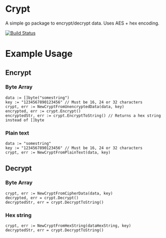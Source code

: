 # Crypt
A simple go package to encrypt/decrypt data. Uses AES + hex encoding.

[![Build Status](https://travis-ci.org/WastedCode/crypter.svg?branch=master)](https://travis-ci.org/WastedCode/crypter)

# Example Usage
## Encrypt
### Byte Array
```
data := []byte("somestring")
key := "1234567890123456" // Must be 16, 24 or 32 characters
crypt, err := NewCryptFromUnencryptedData(data, key)
encrypted, err := crypt.Encrypt()
encryptedStr, err := crypt.EncryptToString() // Returns a hex string instead of []byte
```
### Plain text
```
data := "somestring"
key := "1234567890123456" // Must be 16, 24 or 32 characters
crypt, err := NewCryptFromPlainText(data, key)
```

## Decrypt
### Byte Array
```
crypt, err := NewCryptFromCipherData(data, key)
decrypted, err = crypt.Decrypt()
decryptedStr, err = crypt.DecryptToString()
```
### Hex string
```
crypt, err := NewCryptFromHexString(dataHexString, key)
decryptedStr, err = crypt.DecryptToString()
```
